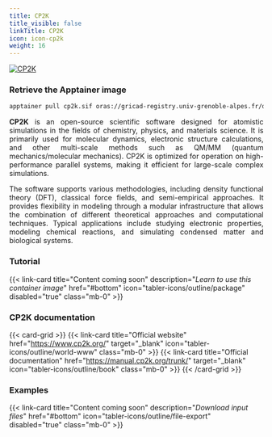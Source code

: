 ```yaml
---
title: CP2K
title_visible: false
linkTitle: CP2K
icon: icon-cp2k
weight: 16
---
```


<a href="https://www.cp2k.org/" target="_blank" class="codes-pages-top-logo">
  <img alt="CP2K" class="logo-cp2k"/>
</a>

### Retrieve the Apptainer image

```bash
apptainer pull cp2k.sif oras://gricad-registry.univ-grenoble-alpes.fr/diamond/apptainer/apptainer-singularity-projects/cp2k-from-guix.sif:latest
```

<div align="justify">

**CP2K** is an open-source scientific software designed for atomistic simulations in the fields of chemistry, physics, and materials science. It is primarily used for molecular dynamics, electronic structure calculations, and other multi-scale methods such as QM/MM (quantum mechanics/molecular mechanics). CP2K is optimized for operation on high-performance parallel systems, making it efficient for large-scale complex simulations.

The software supports various methodologies, including density functional theory (DFT), classical force fields, and semi-empirical approaches. It provides flexibility in modeling through a modular infrastructure that allows the combination of different theoretical approaches and computational techniques. Typical applications include studying electronic properties, modeling chemical reactions, and simulating condensed matter and biological systems.

</div>

<h3 class="mb-1">Tutorial</h3>

{{< link-card title="Content coming soon" description="<i>Learn to use this container image</i>" href="#bottom" icon="tabler-icons/outline/package" disabled="true" class="mb-0" >}}

<h3 class="mb-1 mt-3">CP2K documentation</h3>

{{< card-grid >}}
{{< link-card title="Official website" href="https://www.cp2k.org/" target="_blank" icon="tabler-icons/outline/world-www" class="mb-0" >}}
{{< link-card title="Official documentation" href="https://manual.cp2k.org/trunk/" target="_blank" icon="tabler-icons/outline/book" class="mb-0" >}}
{{< /card-grid >}}

<h3 class="mb-1 mt-3">Examples</h3>

{{< link-card title="Content coming soon" description="<i>Download input files</i>" href="#bottom" icon="tabler-icons/outline/file-export" disabled="true" class="mb-0" >}}

